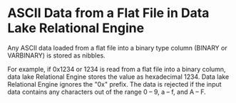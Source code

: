 <!-- loioa519684a84f210159d3ca5bd67eeac55 -->

# ASCII Data from a Flat File in Data Lake Relational Engine

Any ASCII data loaded from a flat file into a binary type column \(BINARY or VARBINARY\) is stored as nibbles.



For example, if 0x1234 or 1234 is read from a flat file into a binary column, data lake Relational Engine stores the value as hexadecimal 1234. Data lake Relational Engine ignores the "0x" prefix. The data is rejected if the input data contains any characters out of the range 0 – 9, a – f, and A – F.

